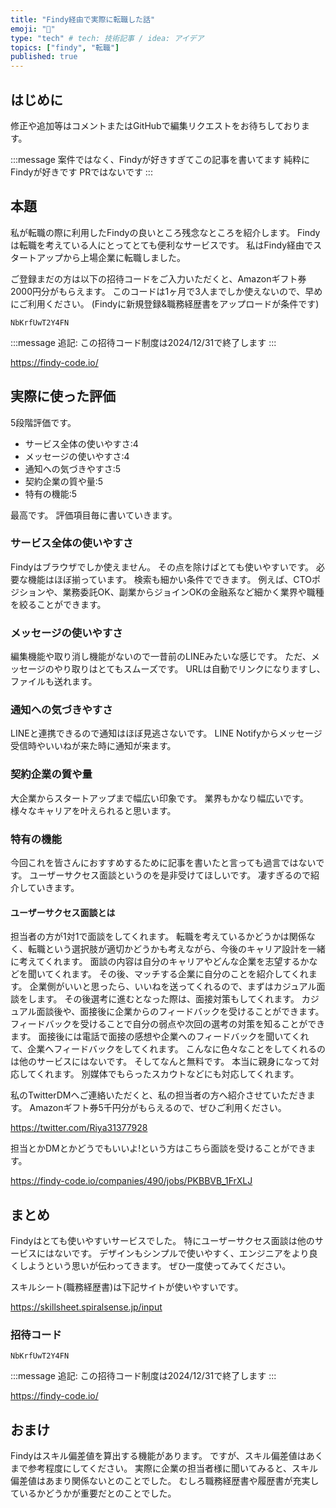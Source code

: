 ```yaml
---
title: "Findy経由で実際に転職した話"
emoji: "👋"
type: "tech" # tech: 技術記事 / idea: アイデア
topics: ["findy", "転職"]
published: true
---
```


## はじめに

修正や追加等はコメントまたはGitHubで編集リクエストをお待ちしております。

:::message
案件ではなく、Findyが好きすぎてこの記事を書いてます
純粋にFindyが好きです
PRではないです
:::

## 本題

私が転職の際に利用したFindyの良いところ残念なところを紹介します。
Findyは転職を考えている人にとってとても便利なサービスです。
私はFindy経由でスタートアップから上場企業に転職しました。

ご登録まだの方は以下の招待コードをご入力いただくと、Amazonギフト券2000円分がもらえます。
このコードは1ヶ月で3人までしか使えないので、早めにご利用ください。
(Findyに新規登録&職務経歴書をアップロードが条件です)

```text
NbKrfUwT2Y4FN
```

:::message
追記: この招待コード制度は2024/12/31で終了します
:::

https://findy-code.io/

## 実際に使った評価

5段階評価です。

- サービス全体の使いやすさ:4
- メッセージの使いやすさ:4
- 通知への気づきやすさ:5
- 契約企業の質や量:5
- 特有の機能:5

最高です。
評価項目毎に書いていきます。

### サービス全体の使いやすさ

Findyはブラウザでしか使えません。
その点を除けばとても使いやすいです。
必要な機能はほぼ揃っています。
検索も細かい条件でできます。
例えば、CTOポジションや、業務委託OK、副業からジョインOKの金融系など細かく業界や職種を絞ることができます。

### メッセージの使いやすさ

編集機能や取り消し機能がないので一昔前のLINEみたいな感じです。
ただ、メッセージのやり取りはとてもスムーズです。
URLは自動でリンクになりますし、ファイルも送れます。

### 通知への気づきやすさ

LINEと連携できるので通知はほぼ見逃さないです。
LINE Notifyからメッセージ受信時やいいねが来た時に通知が来ます。

### 契約企業の質や量

大企業からスタートアップまで幅広い印象です。
業界もかなり幅広いです。
様々なキャリアを叶えられると思います。

### 特有の機能

今回これを皆さんにおすすめするために記事を書いたと言っても過言ではないです。
ユーザーサクセス面談というのを是非受けてほしいです。
凄すぎるので紹介していきます。

#### ユーザーサクセス面談とは

担当者の方が1対1で面談をしてくれます。
転職を考えているかどうかは関係なく、転職という選択肢が適切かどうかも考えながら、今後のキャリア設計を一緒に考えてくれます。
面談の内容は自分のキャリアやどんな企業を志望するかなどを聞いてくれます。
その後、マッチする企業に自分のことを紹介してくれます。
企業側がいいと思ったら、いいねを送ってくれるので、まずはカジュアル面談をします。
その後選考に進むとなった際は、面接対策もしてくれます。
カジュアル面談後や、面接後に企業からのフィードバックを受けることができます。
フィードバックを受けることで自分の弱点や次回の選考の対策を知ることができます。
面接後には電話で面接の感想や企業へのフィードバックを聞いてくれて、企業へフィードバックをしてくれます。
こんなに色々なことをしてくれるのは他のサービスにはないです。
そしてなんと無料です。
本当に親身になって対応してくれます。
別媒体でもらったスカウトなどにも対応してくれます。

私のTwitterDMへご連絡いただくと、私の担当者の方へ紹介させていただきます。
Amazonギフト券5千円分がもらえるので、ぜひご利用ください。

https://twitter.com/Riya31377928

担当とかDMとかどうでもいいよ!という方はこちら面談を受けることができます。

https://findy-code.io/companies/490/jobs/PKBBVB_1FrXLJ

## まとめ

Findyはとても使いやすいサービスでした。
特にユーザーサクセス面談は他のサービスにはないです。
デザインもシンプルで使いやすく、エンジニアをより良くしようという思いが伝わってきます。
ぜひ一度使ってみてください。

スキルシート(職務経歴書)は下記サイトが使いやすいです。

https://skillsheet.spiralsense.jp/input

### 招待コード

```text
NbKrfUwT2Y4FN
```

:::message
追記: この招待コード制度は2024/12/31で終了します
:::

https://findy-code.io/

## おまけ

Findyはスキル偏差値を算出する機能があります。
ですが、スキル偏差値はあくまで参考程度にしてください。
実際に企業の担当者様に聞いてみると、スキル偏差値はあまり関係ないとのことでした。
むしろ職務経歴書や履歴書が充実しているかどうかが重要だとのことでした。

